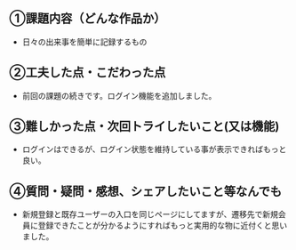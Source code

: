 ## ①課題内容（どんな作品か）
- 日々の出来事を簡単に記録するもの 

## ②工夫した点・こだわった点
- 前回の課題の続きです。ログイン機能を追加しました。

## ③難しかった点・次回トライしたいこと(又は機能)
- ログインはできるが、ログイン状態を維持している事が表示できればもっと良い。

## ④質問・疑問・感想、シェアしたいこと等なんでも
- 新規登録と既存ユーザーの入口を同じページにしてますが、遷移先で新規会員に登録できたことが分かるようにすればもっと実用的な物に近付くと思いました。
